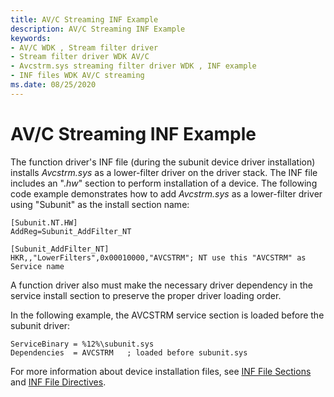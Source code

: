 ```yaml
---
title: AV/C Streaming INF Example
description: AV/C Streaming INF Example
keywords:
- AV/C WDK , Stream filter driver
- Stream filter driver WDK AV/C
- Avcstrm.sys streaming filter driver WDK , INF example
- INF files WDK AV/C streaming
ms.date: 08/25/2020
---
```


# AV/C Streaming INF Example

The function driver's INF file (during the subunit device driver installation) installs *Avcstrm.sys* as a lower-filter driver on the driver stack. The INF file includes an ".*hw*" section to perform installation of a device. The following code example demonstrates how to add *Avcstrm.sys* as a lower-filter driver using "Subunit" as the install section name:

```inf
[Subunit.NT.HW]
AddReg=Subunit_AddFilter_NT

[Subunit_AddFilter_NT]
HKR,,"LowerFilters",0x00010000,"AVCSTRM"; NT use this "AVCSTRM" as Service name
```

A function driver also must make the necessary driver dependency in the service install section to preserve the proper driver loading order. 

In the following example, the AVCSTRM service section is loaded before the subunit driver:

```inf
ServiceBinary = %12%\subunit.sys
Dependencies  = AVCSTRM   ; loaded before subunit.sys
```

For more information about device installation files, see [INF File Sections](../install/inf-classinstall32-section.md) and [INF File Directives](../install/inf-addcomponent-directive.md).
